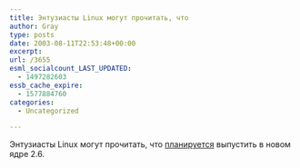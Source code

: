 ```yaml
---
title: Энтузиасты Linux могут прочитать, что
author: Gray
type: posts
date: 2003-08-11T22:53:48+00:00
excerpt:
url: /3655
esml_socialcount_LAST_UPDATED:
  - 1497282603
essb_cache_expire:
  - 1577884760
categories:
  - Uncategorized

---
```








Энтузиасты Linux могут прочитать, что <a href="http://www.kniggit.net/wwol26.html" target="_blank">планируется</a> выпустить в новом ядре 2.6.